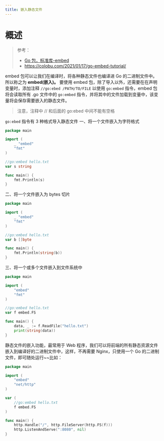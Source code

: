 ```yaml
---
title: 嵌入静态文件
---
```


# 概述

> 参考：
> - [Go 包，标准库-embed](https://pkg.go.dev/embed)
> - <https://colobu.com/2021/01/17/go-embed-tutorial/>

embed 包可以让我们在编译时，将各种静态文件也编译进 Go 的二进制文件中。所以称之为 **embed(嵌入)。**
要使用 embed 包，除了导入以外，还需要在在声明变量时，添加注释 `//go:ebed /PATH/TO/FILE` 以使用 `go:embed` 指令，embed 包将会读取所有 .go 文件中的 `go:embed` 指令，并将其中的文件加载到变量中，该变量将会保存需要嵌入的静态文件。

> 注意，注释中 // 和后面的 go:ebed 中间不能有空格

`go:ebed` 指令有 3 种格式导入静态文件
一、将一个文件嵌入为字符格式

```go
package main

import (
	_ "embed"
	"fmt"
)

//go:embed hello.txt
var s string

func main() {
	fmt.Println(s)
}
```

二、将一个文件嵌入为 bytes 切片

```go
package main

import (
	_ "embed"
	"fmt"
)

//go:embed hello.txt
var b []byte

func main() {
	fmt.Println(string(b))
}
```

三、将一个或多个文件嵌入到文件系统中

```go
package main

import (
	"embed"
	"fmt"
)

//go:embed hello.txt
var f embed.FS

func main() {
    data, _ := f.ReadFile("hello.txt")
    print(string(data))
}
```

静态文件的嵌入功能，最常用于 Web 程序，我们可以将前端的所有静态资源文件嵌入到编译好的二进制文件中，这样，不再需要 Nginx，只使用一个 Go 的二进制文件，即可随处运行~~比如：

```go
package main

import (
	"embed"
	"net/http"
)

var (
	//go:embed hello.txt
	f embed.FS
)

func main() {
	http.Handle("/", http.FileServer(http.FS(f)))
	http.ListenAndServe(":8080", nil)
}
```
